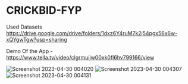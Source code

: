 ﻿# CRICKBID-FYP
Used Datasets https://drive.google.com/drive/folders/1dxz6Y4ruM7k2j54pgx56x6w-xQYgwTgw?usp=sharing

Demo Of the App - https://www.tella.tv/video/clgrmuijw00xk0fl6hv799166/view

![Screenshot 2023-04-30 004020](https://github.com/Arush16101999/CRICKBID-FYP/assets/61136045/6628a6b3-60d8-4318-9278-a1061bfd308e)
![Screenshot 2023-04-30 004307](https://github.com/Arush16101999/CRICKBID-FYP/assets/61136045/182e422a-2d06-41dd-804a-1c2a874b813b)
![Screenshot 2023-04-30 004131](https://github.com/Arush16101999/CRICKBID-FYP/assets/61136045/661a460f-3284-4f8a-bd7b-fc9911238dcb)
